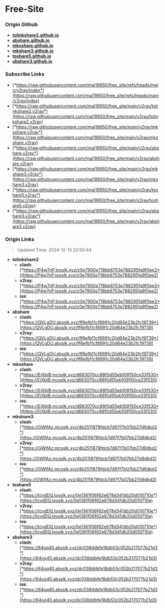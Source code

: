 # Free-Site

### Origin Github

- [**tolinkshare2.github.io**](https://github.com/tolinkshare2/tolinkshare2.github.io)
- [**abshare.github.io**](https://github.com/abshare/abshare.github.io)
- [**mksshare.github.io**](https://github.com/mksshare/mksshare.github.io)
- [**mkshare3.github.io**](https://github.com/mkshare3/mkshare3.github.io)
- [**toshare5.github.io**](https://github.com/toshare5/toshare5.github.io)
- [**abshare3.github.io**](https://github.com/abshare3/abshare3.github.io)

### Subscribe Links

- [*https://raw.githubusercontent.com/mai19950/free_site/refs/heads/main/v2ray/index*](https://raw.githubusercontent.com/mai19950/free_site/refs/heads/main/v2ray/index)
- [*https://raw.githubusercontent.com/mai19950/free_site/main/v2ray/tolinkshare2.v2ray*](https://raw.githubusercontent.com/mai19950/free_site/main/v2ray/tolinkshare2.v2ray)
- [*https://raw.githubusercontent.com/mai19950/free_site/main/v2ray/mksshare.v2ray*](https://raw.githubusercontent.com/mai19950/free_site/main/v2ray/mksshare.v2ray)
- [*https://raw.githubusercontent.com/mai19950/free_site/main/v2ray/abshare.v2ray*](https://raw.githubusercontent.com/mai19950/free_site/main/v2ray/abshare.v2ray)
- [*https://raw.githubusercontent.com/mai19950/free_site/main/v2ray/mkshare3.v2ray*](https://raw.githubusercontent.com/mai19950/free_site/main/v2ray/mkshare3.v2ray)
- [*https://raw.githubusercontent.com/mai19950/free_site/main/v2ray/toshare5.v2ray*](https://raw.githubusercontent.com/mai19950/free_site/main/v2ray/toshare5.v2ray)
- [*https://raw.githubusercontent.com/mai19950/free_site/main/v2ray/abshare3.v2ray*](https://raw.githubusercontent.com/mai19950/free_site/main/v2ray/abshare3.v2ray)

### Origin Links

> Updated Time: 2024-12-15 20:50:44

- **tolinkshare2**
  - **clash**: [*https://P4w7nP.tosslk.xyz/c0e7900e718bb6753e788295fa9f0ee2*](https://P4w7nP.tosslk.xyz/c0e7900e718bb6753e788295fa9f0ee2)
  - **v2ray**: [*https://P4w7nP.tosslk.xyz/c0e7900e718bb6753e788295fa9f0ee2*](https://P4w7nP.tosslk.xyz/c0e7900e718bb6753e788295fa9f0ee2)
  - **ios**: [*https://P4w7nP.tosslk.xyz/c0e7900e718bb6753e788295fa9f0ee2*](https://P4w7nP.tosslk.xyz/c0e7900e718bb6753e788295fa9f0ee2)
- **abshare**
  - **clash**: [*https://QVLgDU.absslk.xyz/ff6efb11cf8991c20d64e23b2fc19739*](https://QVLgDU.absslk.xyz/ff6efb11cf8991c20d64e23b2fc19739)
  - **v2ray**: [*https://QVLgDU.absslk.xyz/ff6efb11cf8991c20d64e23b2fc19739*](https://QVLgDU.absslk.xyz/ff6efb11cf8991c20d64e23b2fc19739)
  - **ios**: [*https://QVLgDU.absslk.xyz/ff6efb11cf8991c20d64e23b2fc19739*](https://QVLgDU.absslk.xyz/ff6efb11cf8991c20d64e23b2fc19739)
- **mksshare**
  - **clash**: [*https://EjXbIB.mcsslk.xyz/d663070cc88f0d55eb109150ce33f530*](https://EjXbIB.mcsslk.xyz/d663070cc88f0d55eb109150ce33f530)
  - **v2ray**: [*https://EjXbIB.mcsslk.xyz/d663070cc88f0d55eb109150ce33f530*](https://EjXbIB.mcsslk.xyz/d663070cc88f0d55eb109150ce33f530)
  - **ios**: [*https://EjXbIB.mcsslk.xyz/d663070cc88f0d55eb109150ce33f530*](https://EjXbIB.mcsslk.xyz/d663070cc88f0d55eb109150ce33f530)
- **mkshare3**
  - **clash**: [*https://GWlfAz.mcsslk.xyz/4b2511879fdcb7d97f7b07bb27d9dbd2*](https://GWlfAz.mcsslk.xyz/4b2511879fdcb7d97f7b07bb27d9dbd2)
  - **v2ray**: [*https://GWlfAz.mcsslk.xyz/4b2511879fdcb7d97f7b07bb27d9dbd2*](https://GWlfAz.mcsslk.xyz/4b2511879fdcb7d97f7b07bb27d9dbd2)
  - **ios**: [*https://GWlfAz.mcsslk.xyz/4b2511879fdcb7d97f7b07bb27d9dbd2*](https://GWlfAz.mcsslk.xyz/4b2511879fdcb7d97f7b07bb27d9dbd2)
- **toshare5**
  - **clash**: [*https://tcvdDQ.tosslk.xyz/0e1361f06f62e678d341db20d010710e*](https://tcvdDQ.tosslk.xyz/0e1361f06f62e678d341db20d010710e)
  - **v2ray**: [*https://tcvdDQ.tosslk.xyz/0e1361f06f62e678d341db20d010710e*](https://tcvdDQ.tosslk.xyz/0e1361f06f62e678d341db20d010710e)
  - **ios**: [*https://tcvdDQ.tosslk.xyz/0e1361f06f62e678d341db20d010710e*](https://tcvdDQ.tosslk.xyz/0e1361f06f62e678d341db20d010710e)
- **abshare3**
  - **clash**: [*https://64oq40.absslk.xyz/dc038ddbfe18db53c052b217077b21d3*](https://64oq40.absslk.xyz/dc038ddbfe18db53c052b217077b21d3)
  - **v2ray**: [*https://64oq40.absslk.xyz/dc038ddbfe18db53c052b217077b21d3*](https://64oq40.absslk.xyz/dc038ddbfe18db53c052b217077b21d3)
  - **ios**: [*https://64oq40.absslk.xyz/dc038ddbfe18db53c052b217077b21d3*](https://64oq40.absslk.xyz/dc038ddbfe18db53c052b217077b21d3)
